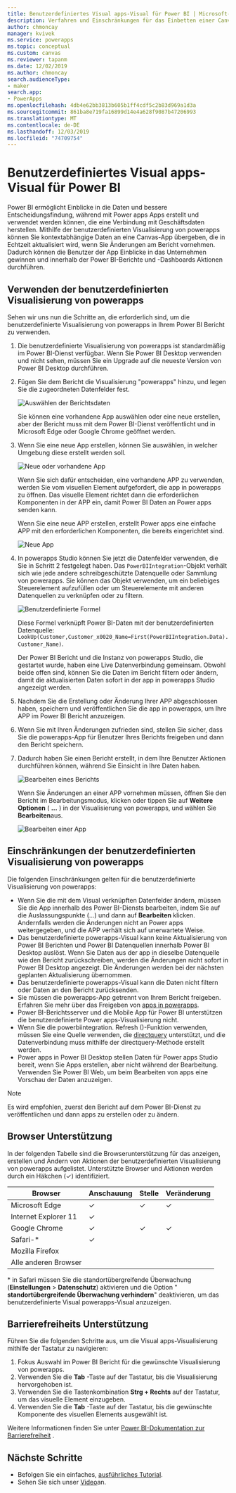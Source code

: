 ```yaml
---
title: Benutzerdefiniertes Visual apps-Visual für Power BI | Microsoft-Dokumentation
description: Verfahren und Einschränkungen für das Einbetten einer Canvas-App, die die gleiche Datenquelle wie andere Berichtselemente in Power BI verwendet und ebenfalls gefiltert werden kann
author: chmoncay
manager: kvivek
ms.service: powerapps
ms.topic: conceptual
ms.custom: canvas
ms.reviewer: tapanm
ms.date: 12/02/2019
ms.author: chmoncay
search.audienceType:
- maker
search.app:
- PowerApps
ms.openlocfilehash: 4db4e62bb3813b605b1ff4cdf5c2b83d969a1d3a
ms.sourcegitcommit: 861ba8e719fa16899d14e4a628f9087b47206993
ms.translationtype: MT
ms.contentlocale: de-DE
ms.lasthandoff: 12/03/2019
ms.locfileid: "74709754"
---
```

# <a name="power-apps-custom-visual-for-power-bi"></a>Benutzerdefiniertes Visual apps-Visual für Power BI

Power BI ermöglicht Einblicke in die Daten und bessere Entscheidungsfindung, während mit Power apps Apps erstellt und verwendet werden können, die eine Verbindung mit Geschäftsdaten herstellen. Mithilfe der benutzerdefinierten Visualisierung von powerapps können Sie kontextabhängige Daten an eine Canvas-App übergeben, die in Echtzeit aktualisiert wird, wenn Sie Änderungen am Bericht vornehmen. Dadurch können die Benutzer der App Einblicke in das Unternehmen gewinnen und innerhalb der Power BI-Berichte und -Dashboards Aktionen durchführen.

## <a name="using-the-power-apps-custom-visual"></a>Verwenden der benutzerdefinierten Visualisierung von powerapps

Sehen wir uns nun die Schritte an, die erforderlich sind, um die benutzerdefinierte Visualisierung von powerapps in Ihrem Power BI Bericht zu verwenden.

1. Die benutzerdefinierte Visualisierung von powerapps ist standardmäßig im Power BI-Dienst verfügbar. Wenn Sie Power BI Desktop verwenden und nicht sehen, müssen Sie ein Upgrade auf die neueste Version von Power BI Desktop durchführen.

2. Fügen Sie dem Bericht die Visualisierung "powerapps" hinzu, und legen Sie die zugeordneten Datenfelder fest.

    ![Auswählen der Berichtsdaten](./media/powerapps-custom-visual/add-visual-set-data.png)

    Sie können eine vorhandene App auswählen oder eine neue erstellen, aber der Bericht muss mit dem Power BI-Dienst veröffentlicht und in Microsoft Edge oder Google Chrome geöffnet werden.

3.  Wenn Sie eine neue App erstellen, können Sie auswählen, in welcher Umgebung diese erstellt werden soll.

    ![Neue oder vorhandene App](./media/powerapps-custom-visual/create-new-or-choose-app.png)

    Wenn Sie sich dafür entscheiden, eine vorhandene APP zu verwenden, werden Sie vom visuellen Element aufgefordert, die app in powerapps zu öffnen. Das visuelle Element richtet dann die erforderlichen Komponenten in der APP ein, damit Power BI Daten an Power apps senden kann.

    Wenn Sie eine neue APP erstellen, erstellt Power apps eine einfache APP mit den erforderlichen Komponenten, die bereits eingerichtet sind.

    ![Neue App](./media/powerapps-custom-visual/new-app.png)

4. In powerapps Studio können Sie jetzt die Datenfelder verwenden, die Sie in Schritt 2 festgelegt haben. Das `PowerBIIntegration`-Objekt verhält sich wie jede andere schreibgeschützte Datenquelle oder Sammlung von powerapps. Sie können das Objekt verwenden, um ein beliebiges Steuerelement aufzufüllen oder um Steuerelemente mit anderen Datenquellen zu verknüpfen oder zu filtern.

    ![Benutzerdefinierte Formel](./media/powerapps-custom-visual/custom-formula.png)

    Diese Formel verknüpft Power BI-Daten mit der benutzerdefinierten Datenquelle: `LookUp(Customer,Customer_x0020_Name=First(PowerBIIntegration.Data).Customer_Name)`.

   Der Power BI Bericht und die Instanz von powerapps Studio, die gestartet wurde, haben eine Live Datenverbindung gemeinsam. Obwohl beide offen sind, können Sie die Daten im Bericht filtern oder ändern, damit die aktualisierten Daten sofort in der app in powerapps Studio angezeigt werden.

5. Nachdem Sie die Erstellung oder Änderung Ihrer APP abgeschlossen haben, speichern und veröffentlichen Sie die app in powerapps, um Ihre APP im Power BI Bericht anzuzeigen.

6. Wenn Sie mit Ihren Änderungen zufrieden sind, stellen Sie sicher, dass Sie die powerapps-App für Benutzer Ihres Berichts freigeben und dann den Bericht speichern.

7. Dadurch haben Sie einen Bericht erstellt, in dem Ihre Benutzer Aktionen durchführen können, während Sie Einsicht in Ihre Daten haben.

    ![Bearbeiten eines Berichts](./media/powerapps-custom-visual/working-report.gif)

    Wenn Sie Änderungen an einer APP vornehmen müssen, öffnen Sie den Bericht im Bearbeitungsmodus, klicken oder tippen Sie auf **Weitere Optionen** ( **...** ) in der Visualisierung von powerapps, und wählen Sie **Bearbeiten**aus.

    ![Bearbeiten einer App](./media/powerapps-custom-visual/edit-app.png)

## <a name="limitations-of-the-power-apps-custom-visual"></a>Einschränkungen der benutzerdefinierten Visualisierung von powerapps

Die folgenden Einschränkungen gelten für die benutzerdefinierte Visualisierung von powerapps:

- Wenn Sie die mit dem Visual verknüpften Datenfelder ändern, müssen Sie die App innerhalb des Power BI-Diensts bearbeiten, indem Sie auf die Auslassungspunkte (...) und dann auf **Bearbeiten** klicken. Andernfalls werden die Änderungen nicht an Power apps weitergegeben, und die APP verhält sich auf unerwartete Weise.
- Das benutzerdefinierte powerapps-Visual kann keine Aktualisierung von Power BI Berichten und Power BI Datenquellen innerhalb Power BI Desktop auslöst. Wenn Sie Daten aus der app in dieselbe Datenquelle wie den Bericht zurückschreiben, werden die Änderungen nicht sofort in Power BI Desktop angezeigt. Die Änderungen werden bei der nächsten geplanten Aktualisierung übernommen.
- Das benutzerdefinierte powerapps-Visual kann die Daten nicht filtern oder Daten an den Bericht zurücksenden.
- Sie müssen die powerapps-App getrennt von Ihrem Bericht freigeben. Erfahren Sie mehr über das Freigeben von [apps in powerapps](share-app.md).
- Power BI-Berichtsserver und die Mobile App für Power BI unterstützen die benutzerdefinierte Power apps-Visualisierung nicht.
- Wenn Sie die powerbiintegration. Refresh ()-Funktion verwenden, müssen Sie eine Quelle verwenden, die [directquery](https://docs.microsoft.com/power-bi/desktop-directquery-data-sources) unterstützt, und die Datenverbindung muss mithilfe der directquery-Methode erstellt werden.
- Power apps in Power BI Desktop stellen Daten für Power apps Studio bereit, wenn Sie Apps erstellen, aber nicht während der Bearbeitung. Verwenden Sie Power BI Web, um beim Bearbeiten von apps eine Vorschau der Daten anzuzeigen.

> [!NOTE]
> Es wird empfohlen, zuerst den Bericht auf dem Power BI-Dienst zu veröffentlichen und dann apps zu erstellen oder zu ändern.

## <a name="browser-support"></a>Browser Unterstützung

In der folgenden Tabelle sind die Browserunterstützung für das anzeigen, erstellen und Ändern von Aktionen der benutzerdefinierten Visualisierung von powerapps aufgelistet. Unterstützte Browser und Aktionen werden durch ein Häkchen (&check;) identifiziert.

|Browser|Anschauung|Stelle|Veränderung
|-|-|-|-
|Microsoft Edge|&check;|&check;|&check;
|Internet Explorer 11|&check;
|Google Chrome|&check;|&check;|&check;
|Safari-\*|&check;
|Mozilla Firefox
|Alle anderen Browser

\* in Safari müssen Sie die standortübergreifende Überwachung (**Einstellungen** > **Datenschutz**) aktivieren und die Option " **standortübergreifende Überwachung verhindern**" deaktivieren, um das benutzerdefinierte Visual powerapps-Visual anzuzeigen.

## <a name="accessibility-support"></a>Barrierefreiheits Unterstützung

Führen Sie die folgenden Schritte aus, um die Visual apps-Visualisierung mithilfe der Tastatur zu navigieren:

1. Fokus Auswahl im Power BI Bericht für die gewünschte Visualisierung von powerapps.
2. Verwenden Sie die **Tab** -Taste auf der Tastatur, bis die Visualisierung hervorgehoben ist.
3. Verwenden Sie die Tastenkombination **Strg + Rechts** auf der Tastatur, um das visuelle Element einzugeben.
3. Verwenden Sie die **Tab** -Taste auf der Tastatur, bis die gewünschte Komponente des visuellen Elements ausgewählt ist.

Weitere Informationen finden Sie unter [Power BI-Dokumentation zur Barrierefreiheit]( https://docs.microsoft.com/power-bi/desktop-accessibility) .


## <a name="next-steps"></a>Nächste Schritte

* Befolgen Sie ein einfaches, [ausführliches Tutorial](embed-powerapps-powerbi.md).
* Sehen Sie sich unser [Video](https://aka.ms/powerappscustomvisualvideo)an.
